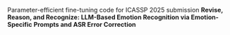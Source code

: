 Parameter-efficient fine-tuning code for ICASSP 2025 submission
**Revise, Reason, and Recognize: LLM-Based Emotion Recognition via Emotion-Specific Prompts and ASR Error Correction**
